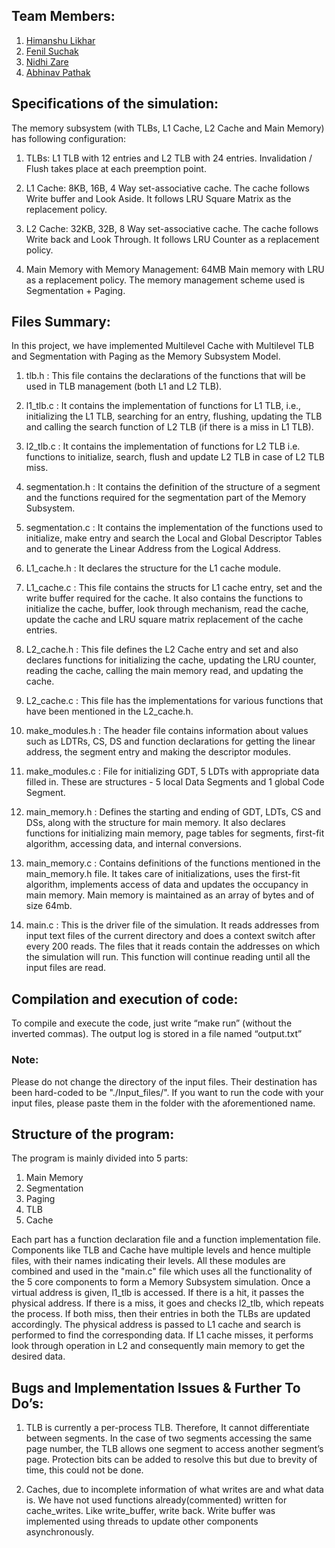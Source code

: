 ## Team Members:
1) [Himanshu Likhar](https://github.com/himanshulikhar55/)
2) [Fenil Suchak](https://github.com/Fenil3510)
3) [Nidhi Zare](https://github.com/nzare)
4) [Abhinav Pathak](https://github.com/AbhinavPat)


## Specifications of the simulation:
The memory subsystem (with TLBs, L1 Cache, L2 Cache and Main Memory) has following configuration:

1) TLBs: L1 TLB with 12 entries and L2 TLB with 24 entries. Invalidation / Flush takes place at each preemption point.

2) L1 Cache: 8KB, 16B, 4 Way set-associative cache. The cache follows Write buffer and Look Aside. It follows LRU Square Matrix as the replacement policy.

3) L2 Cache: 32KB, 32B, 8 Way set-associative cache. The cache follows Write back and Look Through. It follows LRU Counter as a replacement policy.

4) Main Memory with Memory Management: 64MB Main memory with LRU as a replacement policy. The memory management scheme used is Segmentation + Paging.

## Files Summary:
In this project, we have implemented Multilevel Cache with Multilevel TLB and Segmentation with Paging as the Memory Subsystem Model. 


1) tlb.h : This file contains the declarations of the functions that will be used in TLB management (both L1 and L2 TLB).

2) l1_tlb.c : It contains the implementation of functions for L1 TLB, i.e., initializing the L1 TLB, searching for an entry, flushing,  updating the TLB and calling the search function of L2 TLB (if there is a miss in L1 TLB).

3) l2_tlb.c : It contains the implementation of functions for L2 TLB i.e. functions to initialize, search, flush and update L2 TLB in case of L2 TLB miss.

4) segmentation.h : It contains the definition of the structure of a segment and the functions required for the segmentation part of the Memory Subsystem.

5) segmentation.c : It contains the implementation of the functions used to initialize, make entry and search the Local and Global Descriptor Tables and to generate the Linear Address from the Logical Address.

6) L1_cache.h : It declares the structure for the L1 cache module.

7) L1_cache.c : This file contains the structs for L1 cache entry, set and the write buffer required for the cache. It also contains the functions to initialize the cache, buffer, look through mechanism, read the cache, update the cache and LRU square matrix replacement of the cache entries.

8) L2_cache.h : This file defines the L2 Cache entry and set and also declares functions for initializing the cache, updating the LRU counter, reading the cache, calling the main memory read, and updating the cache.

9) L2_cache.c : This file has the implementations for various functions that have been mentioned in the L2_cache.h.

10) make_modules.h : The header file contains information about values such as LDTRs, CS, DS and function declarations for getting the linear address, the segment entry and making the descriptor modules.

11) make_modules.c : File for initializing GDT, 5 LDTs with appropriate data filled in. These are structures - 5 local Data Segments and 1 global Code Segment.

12) main_memory.h : Defines the starting and ending of GDT, LDTs, CS and DSs, along with the structure for main memory. It also declares functions for initializing main memory, page tables for segments, first-fit algorithm, accessing data, and internal conversions.

13) main_memory.c : Contains definitions of the functions mentioned in the main_memory.h file. It takes care of initializations, uses the first-fit algorithm, implements access of data and updates the occupancy in main memory. Main memory is maintained as an array of bytes and of size 64mb.

14) main.c : This is the driver file of the simulation. It reads addresses from input text files of the current directory and does a context switch after every 200 reads. The files that it reads contain the addresses on which the simulation will run. This function will continue reading until all the input files are read.

## Compilation and execution of code:
To compile and execute the code, just write “make run” (without the inverted commas). The output log is stored in a file named “output.txt”
### Note:
Please do not change the directory of the input files. Their destination has been hard-coded to be "./Input_files/". If you want to run the code with your input files, please paste them in the folder with the aforementioned name. 


## Structure of the program:
The program is mainly divided into 5 parts:
1) Main Memory
2) Segmentation
3) Paging
4) TLB
5) Cache

Each part has a function declaration file and a function implementation file. Components like TLB and Cache have multiple levels and hence multiple files, with their names indicating their levels. All these modules are combined and used in the "main.c" file which uses all the functionality of the 5 core components to form a Memory Subsystem simulation. 
Once a virtual address is given, l1_tlb is accessed. If there is a hit, it passes the physical address. If there is a miss, it goes and checks l2_tlb, which repeats the process. If both miss, then their entries in both the TLBs are updated accordingly. The physical address is passed to L1 cache and search is performed to find the corresponding data. If L1 cache misses, it performs look through operation in L2 and consequently main memory to get the desired data. 


## Bugs and Implementation Issues & Further To Do’s:

1) TLB is currently a per-process TLB. Therefore, It cannot differentiate between segments. In the case of two segments accessing the same page number, the TLB allows one segment to access another segment’s page. Protection bits can be added to resolve this but due to brevity of time, this could not be done.

2) Caches, due to incomplete information of what writes are and what data is. We have not used functions already(commented) written for cache_writes. Like write_buffer, write back. Write buffer was implemented using threads to update other components asynchronously.
